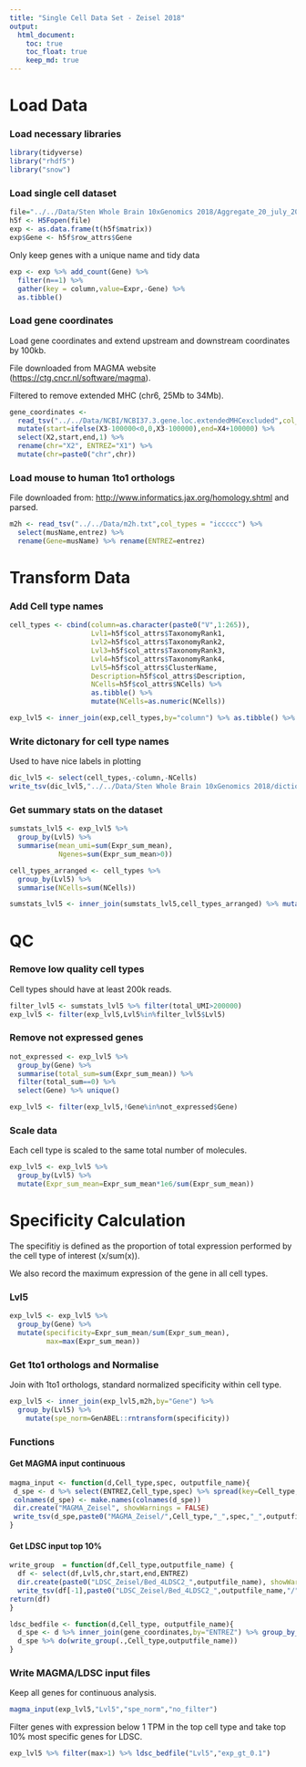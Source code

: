 ```yaml
---
title: "Single Cell Data Set - Zeisel 2018"
output: 
  html_document:
    toc: true
    toc_float: true
    keep_md: true
---
```


# Load Data

### Load necessary libraries


```r
library(tidyverse)
library("rhdf5")
library("snow")
```

### Load single cell dataset


```r
file="../../Data/Sten Whole Brain 10xGenomics 2018/Aggregate_20_july_2018/l5_all.agg.loom"
h5f <- H5Fopen(file)
exp <- as.data.frame(t(h5f$matrix))
exp$Gene <- h5f$row_attrs$Gene
```

Only keep genes with a unique name and tidy data


```r
exp <- exp %>% add_count(Gene) %>% 
  filter(n==1) %>%
  gather(key = column,value=Expr,-Gene) %>%
  as.tibble()
```


### Load gene coordinates

Load gene coordinates and extend upstream and downstream coordinates by 100kb.

File downloaded from MAGMA website (https://ctg.cncr.nl/software/magma).

Filtered to remove extended MHC (chr6, 25Mb to 34Mb).


```r
gene_coordinates <- 
  read_tsv("../../Data/NCBI/NCBI37.3.gene.loc.extendedMHCexcluded",col_names = FALSE,col_types = 'cciicc') %>%
  mutate(start=ifelse(X3-100000<0,0,X3-100000),end=X4+100000) %>%
  select(X2,start,end,1) %>% 
  rename(chr="X2", ENTREZ="X1") %>% 
  mutate(chr=paste0("chr",chr))
```

### Load mouse to human 1to1 orthologs

File downloaded from: http://www.informatics.jax.org/homology.shtml and parsed.


```r
m2h <- read_tsv("../../Data/m2h.txt",col_types = "iccccc") %>% 
  select(musName,entrez) %>%
  rename(Gene=musName) %>% rename(ENTREZ=entrez)
```

# Transform Data

### Add Cell type names


```r
cell_types <- cbind(column=as.character(paste0("V",1:265)),
                    Lvl1=h5f$col_attrs$TaxonomyRank1,
                    Lvl2=h5f$col_attrs$TaxonomyRank2,
                    Lvl3=h5f$col_attrs$TaxonomyRank3,
                    Lvl4=h5f$col_attrs$TaxonomyRank4,
                    Lvl5=h5f$col_attrs$ClusterName,
                    Description=h5f$col_attrs$Description,
                    NCells=h5f$col_attrs$NCells) %>%  
                    as.tibble() %>%
                    mutate(NCells=as.numeric(NCells))

exp_lvl5 <- inner_join(exp,cell_types,by="column") %>% as.tibble() %>% ungroup() %>% rename(Expr_sum_mean=Expr)
```

### Write dictonary for cell type names

Used to have nice labels in plotting


```r
dic_lvl5 <- select(cell_types,-column,-NCells)
write_tsv(dic_lvl5,"../../Data/Sten Whole Brain 10xGenomics 2018/dictionary_cell_type_names.txt")
```

### Get summary stats on the dataset


```r
sumstats_lvl5 <- exp_lvl5 %>% 
  group_by(Lvl5) %>%
  summarise(mean_umi=sum(Expr_sum_mean),
            Ngenes=sum(Expr_sum_mean>0))

cell_types_arranged <- cell_types %>% 
  group_by(Lvl5) %>% 
  summarise(NCells=sum(NCells)) 

sumstats_lvl5 <- inner_join(sumstats_lvl5,cell_types_arranged) %>% mutate(total_UMI=mean_umi*NCells)
```

# QC

### Remove low quality cell types

Cell types should have at least 200k reads.


```r
filter_lvl5 <- sumstats_lvl5 %>% filter(total_UMI>200000)
exp_lvl5 <- filter(exp_lvl5,Lvl5%in%filter_lvl5$Lvl5)
```

### Remove not expressed genes


```r
not_expressed <- exp_lvl5 %>% 
  group_by(Gene) %>% 
  summarise(total_sum=sum(Expr_sum_mean)) %>% 
  filter(total_sum==0) %>% 
  select(Gene) %>% unique() 

exp_lvl5 <- filter(exp_lvl5,!Gene%in%not_expressed$Gene)
```

### Scale data

Each cell type is scaled to the same total number of molecules. 


```r
exp_lvl5 <- exp_lvl5 %>% 
  group_by(Lvl5) %>% 
  mutate(Expr_sum_mean=Expr_sum_mean*1e6/sum(Expr_sum_mean))
```

# Specificity Calculation

The specifitiy is defined as the proportion of total expression performed by the cell type of interest (x/sum(x)).

We also record the maximum expression of the gene in all cell types. 

### Lvl5


```r
exp_lvl5 <- exp_lvl5 %>% 
  group_by(Gene) %>% 
  mutate(specificity=Expr_sum_mean/sum(Expr_sum_mean),
         max=max(Expr_sum_mean))
```

### Get 1to1 orthologs and Normalise

Join with 1to1 orthologs, standard normalized specificity within cell type.


```r
exp_lvl5 <- inner_join(exp_lvl5,m2h,by="Gene") %>% 
  group_by(Lvl5) %>%
    mutate(spe_norm=GenABEL::rntransform(specificity))
```

### Functions

#### Get MAGMA input continuous


```r
magma_input <- function(d,Cell_type,spec, outputfile_name){
 d_spe <- d %>% select(ENTREZ,Cell_type,spec) %>% spread(key=Cell_type,value=spec)
 colnames(d_spe) <- make.names(colnames(d_spe))
 dir.create("MAGMA_Zeisel", showWarnings = FALSE)
 write_tsv(d_spe,paste0("MAGMA_Zeisel/",Cell_type,"_",spec,"_",outputfile_name,".txt"))
}
```

#### Get LDSC input top 10%


```r
write_group  = function(df,Cell_type,outputfile_name) {
  df <- select(df,Lvl5,chr,start,end,ENTREZ)
  dir.create(paste0("LDSC_Zeisel/Bed_4LDSC2_",outputfile_name), showWarnings = FALSE,recursive = TRUE)
  write_tsv(df[-1],paste0("LDSC_Zeisel/Bed_4LDSC2_",outputfile_name,"/",make.names(unique(df[1])),".bed"),col_names = F)
return(df)
}
```


```r
ldsc_bedfile <- function(d,Cell_type, outputfile_name){
  d_spe <- d %>% inner_join(gene_coordinates,by="ENTREZ") %>% group_by_(Cell_type) %>% filter(specificity>=quantile(specificity,0.9)) 
  d_spe %>% do(write_group(.,Cell_type,outputfile_name))
}
```

### Write MAGMA/LDSC input files 

Keep all genes for continuous analysis.


```r
magma_input(exp_lvl5,"Lvl5","spe_norm","no_filter")
```

Filter genes with expression below 1 TPM in the top cell type and take top 10% most specific genes for LDSC.


```r
exp_lvl5 %>% filter(max>1) %>% ldsc_bedfile("Lvl5","exp_gt_0.1")
```
